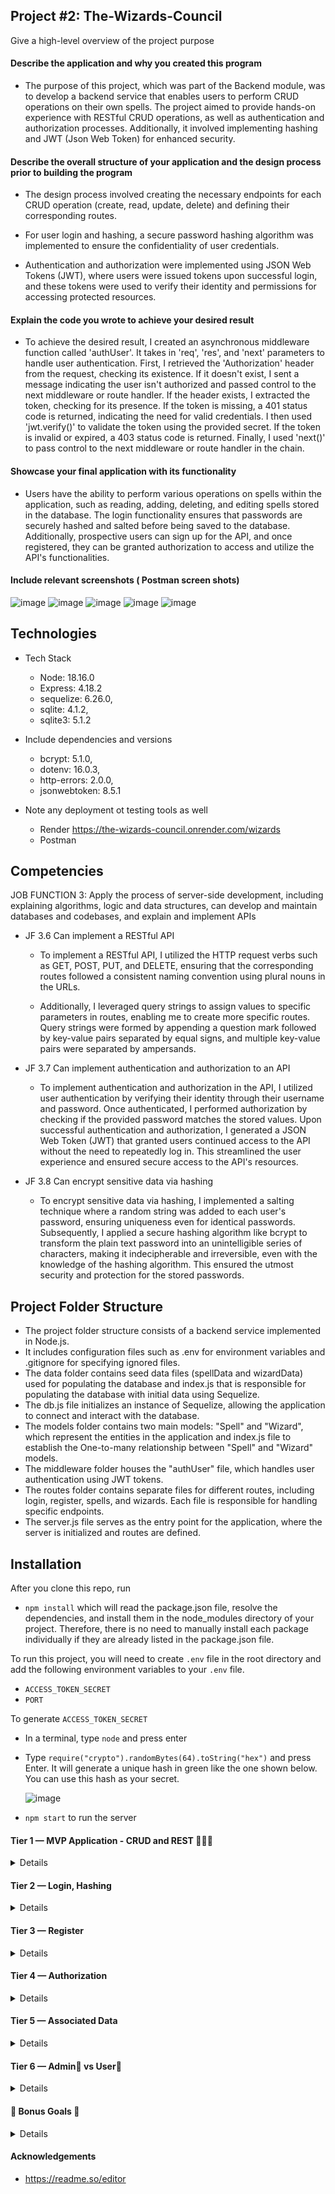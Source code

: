 ## Project #2: The-Wizards-Council

Give a high-level overview of the project purpose

#### Describe the application and why you created this program

- The purpose of this project, which was part of the Backend module, was to develop a backend service that enables users to perform CRUD operations on their own spells. The project aimed to provide hands-on experience with RESTful CRUD operations, as well as authentication and authorization processes. Additionally, it involved implementing hashing and JWT (Json Web Token) for enhanced security.

#### Describe the overall structure of your application and the design process prior to building the program

- The design process involved creating the necessary endpoints for each CRUD operation (create, read, update, delete) and defining their corresponding routes.

- For user login and hashing, a secure password hashing algorithm was implemented to ensure the confidentiality of user credentials.

- Authentication and authorization were implemented using JSON Web Tokens (JWT), where users were issued tokens upon successful login, and these tokens were used to verify their identity and permissions for accessing protected resources.

#### Explain the code you wrote to achieve your desired result

- To achieve the desired result, I created an asynchronous middleware function called 'authUser'. It takes in 'req', 'res', and 'next' parameters to handle user authentication. First, I retrieved the 'Authorization' header from the request, checking its existence. If it doesn't exist, I sent a message indicating the user isn't authorized and passed control to the next middleware or route handler. If the header exists, I extracted the token, checking for its presence. If the token is missing, a 401 status code is returned, indicating the need for valid credentials. I then used 'jwt.verify()' to validate the token using the provided secret. If the token is invalid or expired, a 403 status code is returned. Finally, I used 'next()' to pass control to the next middleware or route handler in the chain.

#### Showcase your final application with its functionality

- Users have the ability to perform various operations on spells within the application, such as reading, adding, deleting, and editing spells stored in the database. The login functionality ensures that passwords are securely hashed and salted before being saved to the database. Additionally, prospective users can sign up for the API, and once registered, they can be granted authorization to access and utilize the API's functionalities.

#### Include relevant screenshots ( Postman screen shots)

  ![image](https://github.com/33Ahn/vz-thrive-apprenticeship-portfolio/assets/87917443/a9d81bbe-da93-43de-99dd-76e037db24e7)
  ![image](https://github.com/33Ahn/vz-thrive-apprenticeship-portfolio/assets/87917443/3657d97c-8019-4ccf-90aa-feb877b7e033)
  ![image](https://github.com/33Ahn/vz-thrive-apprenticeship-portfolio/assets/87917443/ff73d2f9-ad5f-455d-aef8-cd9166f02840)
  ![image](https://github.com/33Ahn/vz-thrive-apprenticeship-portfolio/assets/87917443/22dcfc08-5db9-4b0f-9fca-840cff665b63)
  ![image](https://github.com/33Ahn/vz-thrive-apprenticeship-portfolio/assets/87917443/e6d8d0d5-f4ab-4e98-a1ab-2e941072522e)

## Technologies

- Tech Stack
    - Node: 18.16.0
    - Express: 4.18.2
    - sequelize: 6.26.0,
    - sqlite: 4.1.2,
    - sqlite3: 5.1.2

- Include dependencies and versions
    - bcrypt: 5.1.0,
    - dotenv: 16.0.3,
    - http-errors: 2.0.0,
    - jsonwebtoken: 8.5.1    

- Note any deployment ot testing tools as well

   - Render https://the-wizards-council.onrender.com/wizards
   - Postman


## Competencies

JOB FUNCTION 3: Apply the process of server-side development, including explaining algorithms, logic and data structures, can develop and maintain databases and codebases, and explain and implement APIs

- JF 3.6 Can implement a RESTful API

    - To implement a RESTful API, I utilized the HTTP request verbs such as GET, POST, PUT, and DELETE, ensuring that the corresponding routes followed a consistent naming convention using plural nouns in the URLs.

    - Additionally, I leveraged query strings to assign values to specific parameters in routes, enabling me to create more specific routes. Query strings were formed by appending a question mark followed by key-value pairs separated by equal signs, and multiple key-value pairs were separated by ampersands.

- JF 3.7 Can implement authentication and authorization to an API

    - To implement authentication and authorization in the API, I utilized user authentication by verifying their identity through their username and password. Once authenticated, I performed authorization by checking if the provided password matches the stored values. Upon successful authentication and authorization, I generated a JSON Web Token (JWT) that granted users continued access to the API without the need to repeatedly log in. This streamlined the user experience and ensured secure access to the API's resources.

- JF 3.8 Can encrypt sensitive data via hashing

   - To encrypt sensitive data via hashing, I implemented a salting technique where a random string was added to each user's password, ensuring uniqueness even for identical passwords. Subsequently, I applied a secure hashing algorithm like bcrypt to transform the plain text password into an unintelligible series of characters, making it indecipherable and irreversible, even with the knowledge of the hashing algorithm. This ensured the utmost security and protection for the stored passwords.

## Project Folder Structure

- The project folder structure consists of a backend service implemented in Node.js.
- It includes configuration files such as .env for environment variables and .gitignore for specifying ignored files.
- The data folder contains seed data files (spellData and wizardData) used for populating the database and index.js that is responsible for populating the database with initial data using Sequelize.
- The db.js file initializes an instance of Sequelize, allowing the application to connect and interact with the database.
- The models folder contains two main models: "Spell" and "Wizard", which represent the entities in the application and index.js file to establish the One-to-many relationship between "Spell" and "Wizard" models.
- The middleware folder houses the "authUser" file, which handles user authentication using JWT tokens.
- The routes folder contains separate files for different routes, including login, register, spells, and wizards. Each file is responsible for handling specific endpoints.
- The server.js file serves as the entry point for the application, where the server is initialized and routes are defined.

## Installation

After you clone this repo, run 
- `npm install` which will read the package.json file, resolve the dependencies, and install them in the node_modules directory of your project. Therefore, there is no need to manually install each package individually if they are already listed in the package.json file. 

To run this project, you will need to create `.env` file in the root directory and add the following environment variables to your `.env` file.
- `ACCESS_TOKEN_SECRET`
- `PORT`

To generate `ACCESS_TOKEN_SECRET`
- In a terminal, type `node` and press enter
- Type ` require("crypto").randomBytes(64).toString("hex") ` and press Enter. It will generate a unique hash in green like the one shown below. You can use this hash as your secret.

  ![image](https://github.com/33Ahn/vz-thrive-apprenticeship-portfolio/assets/87917443/54253151-ff61-4db8-aca4-4eba9e28a7d6)
 
- `npm start` to run the server 



 
 
 
 

#### Tier 1 — MVP Application - CRUD and REST 👨🏽‍💻
<details>

   ✨ As a User, I want to read 📔 ```spells``` from the database
  
   ✨ As a User, I want to add ```spells``` to the database
  
   ✨ As a User, I want to delete ```spells``` from the database
  
   ✨ As a User, I want to edit ```spells``` in the database
  
   ✨ As a User, I expect to do all of the above by accessing RESTful routes
  
   ✨ As a User, I want to log in to a deployed app.

         *  🚩 Deployed app <https://the-wizards-council.onrender.com/wizards>

</details>


#### Tier 2 — Login, Hashing
<details>

  ✨ As a User, I want to be able to log in to my API
  
  ✨ As a User, I want any passwords saved to be hashed and salted before saved to the database (note: If you use OAuth, you might not even store passwords at all!)
  
</details>

####  Tier 3 — Register
 <details>

  ✨ As a potential User, I want to be able to sign up for the API
   
  ✨ As a signed-up User, I want to be granted authorization to access the API
   
</details>

#### Tier 4 — Authorization
<details>

 ✨ As a User, I want my API protected from unauthorized Users 🙅
  
 ✨ As an unauthorized User, I want a helpful message telling me I do not have access to the API
  
 ✨ As a user, I want to receive a helpful error message anytime there is a problem with the request (i.e. error handling middleware)
  
 ✨ As a User, I expect not to be able to create new entities without first logging in / authenticating in some way (token/session)
  
 ✨ As a User, I want my data to only be accessible by myself
  
 ✨ As a User, I want my data to only be editable/deletable by myself
  
</details>

#### Tier 5 — Associated Data
<details>

 ✨ In addition to the Tier 1 MVP criteria…
  
 ✨ As a User, I want to be able to read a single entry
  
 ✨ As a User requesting a single entry, I want to see the associated user info and other associated data.
  
</details>

#### Tier 6 — Admin🔑 vs User💁
  <details>

 ✨ 🔑 As an Admin, I want to have a special super-user account type that allows access to content Users don’t have access to
    
 ✨ 💁 As a basic User, when requesting a list of all ```spells```, I expect to only see my own ```spells``` (not ```spells``` of other users)
    
 ✨ 🔑 As an Admin, when requesting a list of all ```spells```, I expect to be able to see all ```spells```, regardless of user/owner
    
 ✨ 🔑 As an Admin, I want to be able to edit other users’ information via the API
    
 ✨ 🔑 As an Admin, I want to be able to delete or edit any entity, regardless of user/owner
    
  </details>

#### 🎯 Bonus Goals 🎯
<details>

* 🎯 Bonus Goal 1: Front End Login
   * As a User, I want to be able to use a client-side form to Log in/out of my application.
   * As a User, I want to be able to sign up using a client-side form. This could be via a traditional web form, or more preferably, with a React app.

* 🎯 Bonus Goal 2: Seed
   * As a Developer cloning the repo for the first time, I want to be able to run a seed command and have the database populated with data.
   * As a Developer, I want multiple users to be seeded to the database

* 🎯 Bonus Goal 3: Testing
   * As a Developer, I want to be able to run a test commend (such as npm test or the command specific to your technology/project) and have all my tests run.
   * As a Developer, I want to know if my new code has broken anything (passing tests means it theoretically didn’t)

* 🎯 Bonus Goal 4: Continuous Integration
   * As a Developer, I want the tests to run each time I open a PR to the main branch.
   * As a Developer, I want failing tests to block a merge to main
 Note: GitHub Actions or TravisCI are each great options for this.

* 🎯 Bonus Goal 5: Pagination
   * As a Developer, I want to see many (Hundreds? Thousands?) ```spells``` seeded to use in testing. (Use an external package like faker to generate the data)
   * As a User requesting all ```spells```, I want to receive paginated data (10 results instead of 5K)
   * As a User requesting all ```spells```, I want to be able to request the next “page” or set of data
   * As a User requesting all ```spells```, I want to be able to edit the page size (10 results at a time vs 50 or other amount)

* 🎯 Bonus Goal 6: External API Automation
   * You could integrate external API for cool and fun functionality.
   * Intermediate - As a User signing up, I want to receive an email confirmation upon registration.  Use something like SendGrid - (100 free emails per day)
   * Advanced - As an Admin, I want to receive a daily email report with data about my entities (inventory value, daily throughput, etc).  I expect the report to come in at the same time every day.  You could achieve this by creating an interval-based Cron Job, running on a serverless host like Google Cloud or AWS Lambda.

* 🎯 Bonus Goal 7: Front End Application

  * As a User, I want to access, create, edit, and delete my data all from a front-end GUI application.

  * As a returning user, I want to be automatically logged in, instead of having to enter my credentials each time I revisit the application.

  * As a User, I want my app to be visually stunning

</details>
  
#### Acknowledgements
  - https://readme.so/editor 

